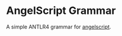 # AngelScript Grammar

A simple ANTLR4 grammar for [angelscript](http://angelcode.com/angelscript/sdk/docs/manual/doc_script_bnf.html).

